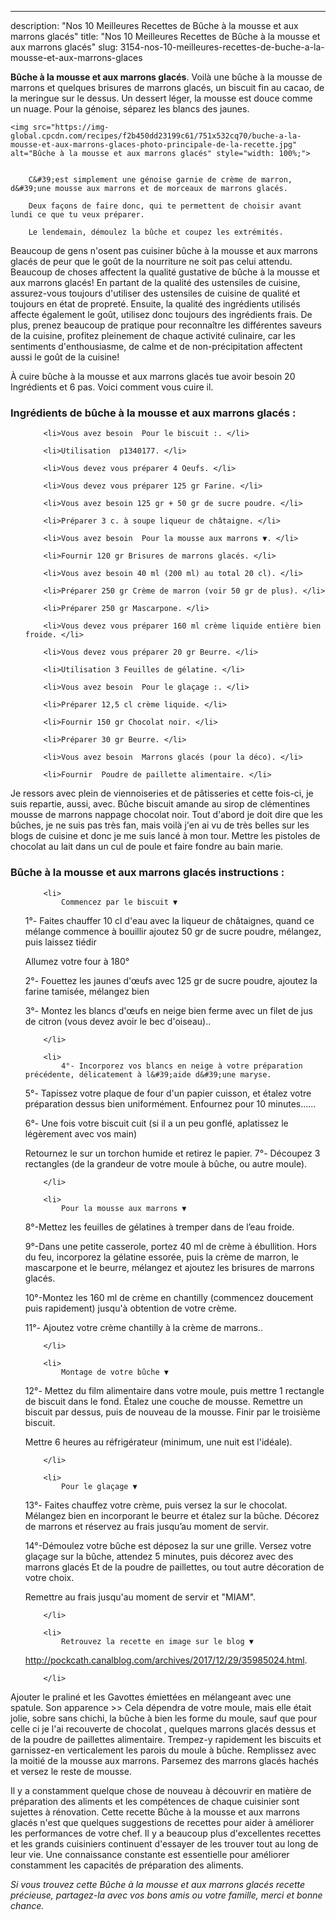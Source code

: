 ---
description: "Nos 10 Meilleures Recettes de Bûche à la mousse et aux marrons glacés"
title: "Nos 10 Meilleures Recettes de Bûche à la mousse et aux marrons glacés"
slug: 3154-nos-10-meilleures-recettes-de-buche-a-la-mousse-et-aux-marrons-glaces

<p>
	<strong>Bûche à la mousse et aux marrons glacés</strong>. 
	Voilà une bûche à la mousse de marrons et quelques brisures de marrons glacés, un biscuit fin au cacao, de la meringue sur le dessus. Un dessert léger, la mousse est douce comme un nuage. Pour la génoise, séparez les blancs des jaunes.
</p>
<p>
	
	<img src="https://img-global.cpcdn.com/recipes/f2b450dd23199c61/751x532cq70/buche-a-la-mousse-et-aux-marrons-glaces-photo-principale-de-la-recette.jpg" alt="Bûche à la mousse et aux marrons glacés" style="width: 100%;">
	
	
		C&#39;est simplement une génoise garnie de crème de marron, d&#39;une mousse aux marrons et de morceaux de marrons glacés.
	
		Deux façons de faire donc, qui te permettent de choisir avant lundi ce que tu veux préparer.
	
		Le lendemain, démoulez la bûche et coupez les extrémités.
	
</p>

Beaucoup de gens n'osent pas cuisiner bûche à la mousse et aux marrons glacés de peur que le goût de la nourriture ne soit pas celui attendu. Beaucoup de choses affectent la qualité gustative de bûche à la mousse et aux marrons glacés! En partant de la qualité des ustensiles de cuisine, assurez-vous toujours d'utiliser des ustensiles de cuisine de qualité et toujours en état de propreté. Ensuite, la qualité des ingrédients utilisés affecte également le goût, utilisez donc toujours des ingrédients frais. De plus, prenez beaucoup de pratique pour reconnaître les différentes saveurs de la cuisine, profitez pleinement de chaque activité culinaire, car les sentiments d'enthousiasme, de calme et de non-précipitation affectent aussi le goût de la cuisine!

<!--inarticleads1-->

À cuire bûche à la mousse et aux marrons glacés tue avoir besoin 20 Ingrédients et 6 pas. Voici comment vous cuire il.

<h3>Ingrédients de bûche à la mousse et aux marrons glacés :</h3>

<ol>
	
		<li>Vous avez besoin  Pour le biscuit :. </li>
	
		<li>Utilisation  p1340177. </li>
	
		<li>Vous devez vous préparer 4 Oeufs. </li>
	
		<li>Vous devez vous préparer 125 gr Farine. </li>
	
		<li>Vous avez besoin 125 gr + 50 gr de sucre poudre. </li>
	
		<li>Préparer 3 c. à soupe liqueur de châtaigne. </li>
	
		<li>Vous avez besoin  Pour la mousse aux marrons ▼. </li>
	
		<li>Fournir 120 gr Brisures de marrons glacés. </li>
	
		<li>Vous avez besoin 40 ml (200 ml) au total 20 cl). </li>
	
		<li>Préparer 250 gr Crème de marron (voir 50 gr de plus). </li>
	
		<li>Préparer 250 gr Mascarpone. </li>
	
		<li>Vous devez vous préparer 160 ml crème liquide entière bien froide. </li>
	
		<li>Vous devez vous préparer 20 gr Beurre. </li>
	
		<li>Utilisation 3 Feuilles de gélatine. </li>
	
		<li>Vous avez besoin  Pour le glaçage :. </li>
	
		<li>Préparer 12,5 cl crème liquide. </li>
	
		<li>Fournir 150 gr Chocolat noir. </li>
	
		<li>Préparer 30 gr Beurre. </li>
	
		<li>Vous avez besoin  Marrons glacés (pour la déco). </li>
	
		<li>Fournir  Poudre de paillette alimentaire. </li>
	
</ol>

Je ressors avec plein de viennoiseries et de pâtisseries et cette fois-ci, je suis repartie, aussi, avec. Bûche biscuit amande au sirop de clémentines mousse de marrons nappage chocolat noir. Tout d&#39;abord je doit dire que les bûches, je ne suis pas très fan, mais voilà j&#39;en ai vu de très belles sur les blogs de cuisine et donc je me suis lancé à mon tour. Mettre les pistoles de chocolat au lait dans un cul de poule et faire fondre au bain marie. 

<!--inarticleads2-->

<h3>Bûche à la mousse et aux marrons glacés instructions :</h3>

<ol>
	
		<li>
			Commencez par le biscuit ▼

 1°- Faites chauffer 10 cl d&#39;eau avec la liqueur de châtaignes, quand ce mélange commence à bouillir
 ajoutez 50 gr de sucre poudre, mélangez, puis laissez tiédir 

 Allumez votre four à 180°

 2°- Fouettez les jaunes d&#39;œufs avec 125 gr de sucre poudre, ajoutez la farine tamisée, mélangez bien

 3°- Montez les blancs d&#39;œufs en neige bien ferme avec un filet de jus de citron 
 (vous devez avoir le bec d&#39;oiseau)..
			
			
		</li>
	
		<li>
			4°- Incorporez vos blancs en neige à votre préparation précédente, délicatement à l&#39;aide d&#39;une maryse.

5°- Tapissez votre plaque de four d&#39;un papier cuisson, et étalez votre préparation dessus bien uniformément.
 Enfournez pour 10 minutes......

 6°- Une fois votre biscuit cuit (si il a un peu gonflé, aplatissez le légèrement avec vos main)

 Retournez le sur un torchon humide et retirez le papier.
 7°- Découpez 3 rectangles (de la grandeur de votre moule à bûche, ou autre moule).
			
			
		</li>
	
		<li>
			Pour la mousse aux marrons ▼

 8°-Mettez les feuilles de gélatines à tremper dans de l’eau froide.

 9°-Dans une petite casserole, portez 40 ml de crème à ébullition. 
 Hors du feu, incorporez la gélatine essorée, puis la crème de marron, le mascarpone
 et le beurre, mélangez et ajoutez les brisures de marrons glacés.

 10°-Montez les 160 ml de crème en chantilly (commencez doucement puis rapidement)
 jusqu&#39;à obtention de votre crème.

 11°- Ajoutez votre crème chantilly à la crème de marrons..
			
			
		</li>
	
		<li>
			Montage de votre bûche ▼

 12°- Mettez du film alimentaire dans votre moule, puis mettre 1 
 rectangle de biscuit dans le fond. 
Étalez une couche de mousse. Remettre un biscuit par dessus, 
 puis de nouveau de la mousse.
Finir par le troisième biscuit.

Mettre 6 heures au réfrigérateur (minimum, une nuit est l&#39;idéale).
			
			
		</li>
	
		<li>
			Pour le glaçage ▼ 

13°- Faites chauffez votre crème, puis versez la sur le chocolat. 
 Mélangez bien en incorporant le beurre et étalez sur la bûche. Décorez de marrons et réservez au frais jusqu’au moment de servir.

 14°-Démoulez votre bûche est déposez la sur une grille.
 Versez votre glaçage sur la bûche, attendez 5 minutes, puis décorez avec des marrons glacés
 Et de la poudre de paillettes, ou tout autre décoration de votre choix.

 Remettre au frais jusqu&#39;au moment de servir et &#34;MIAM&#34;.
			
			
		</li>
	
		<li>
			Retrouvez la recette en image sur le blog ▼
http://pockcath.canalblog.com/archives/2017/12/29/35985024.html.
			
			
		</li>
	
</ol>

Ajouter le praliné et les Gavottes émiettées en mélangeant avec une spatule. Son apparence &gt;&gt; Cela dépendra de votre moule, mais elle était jolie, sobre sans chichi, la bûche à bien les forme du moule, sauf que pour celle ci je l&#39;ai recouverte de chocolat , quelques marrons glacés dessus et de la poudre de paillettes alimentaire. Trempez-y rapidement les biscuits et garnissez-en verticalement les parois du moule à bûche. Remplissez avec la moitié de la mousse aux marrons. Parsemez des marrons glacés hachés et versez le reste de mousse. 

<!--inarticleads1-->

<p>
Il y a constamment quelque chose de nouveau à découvrir en matière de préparation des aliments et les compétences de chaque cuisinier sont sujettes à rénovation. Cette recette Bûche à la mousse et aux marrons glacés n'est que quelques suggestions de recettes pour aider à améliorer les performances de votre chef. Il y a beaucoup plus d'excellentes recettes et les grands cuisiniers continuent d'essayer de les trouver tout au long de leur vie. Une connaissance constante est essentielle pour améliorer constamment les capacités de préparation des aliments.
</p>

<p>
<i>Si vous trouvez cette Bûche à la mousse et aux marrons glacés recette précieuse, partagez-la avec vos bons amis ou votre famille, merci et bonne chance.</i>
</p>
